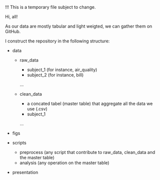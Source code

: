 !!! This is a temporary file subject to change. 

Hi, all!

As our data are mostly tabular and light weigted, we can gather them on GitHub. 

I construct the repository in the following structure:

- data

  - raw_data

    - subject_1 (for instance, air_quality)
    - subject_2 (for instance, bill)

    ...

  - clean_data

    - a concated tabel (master table) that aggregate all the data we use (.csv)
    - subject_1

    ... 

- figs

- scripts

  - preprocess (any script that contribute to raw_data, clean_data and the master table)
  - analysis (any operation on the master table)

- presentation



 

